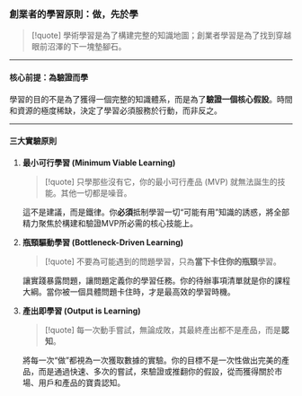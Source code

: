 ### 創業者的學習原則：做，先於學

> [!quote]
> 學術學習是為了構建完整的知識地圖；創業者學習是為了找到穿越眼前沼澤的下一塊墊腳石。

---

#### 核心前提：為驗證而學

學習的目的不是為了獲得一個完整的知識體系，而是為了**驗證一個核心假設**。時間和資源的極度稀缺，決定了學習必須服務於行動，而非反之。

---

#### 三大實驗原則

1.  **最小可行學習 (Minimum Viable Learning)**
    > [!quote]
    > 只學那些沒有它，你的最小可行產品 (MVP) 就無法誕生的技能。其他一切都是噪音。

    這不是建議，而是鐵律。你**必須**抵制學習一切“可能有用”知識的誘惑，將全部精力聚焦於構建和驗證MVP所必需的核心技能上。

2.  **瓶頸驅動學習 (Bottleneck-Driven Learning)**
    > [!quote]
    > 不要為可能遇到的問題學習，只為**當下卡住你的瓶頸**學習。

    讓實踐暴露問題，讓問題定義你的學習任務。你的待辦事項清單就是你的課程大綱。當你被一個具體問題卡住時，才是最高效的學習時機。

3.  **產出即學習 (Output is Learning)**
    > [!quote]
    > 每一次動手嘗試，無論成敗，其最終產出都不是產品，而是**認知**。

    將每一次“做”都視為一次獲取數據的實驗。你的目標不是一次性做出完美的產品，而是通過快速、多次的嘗試，來驗證或推翻你的假設，從而獲得關於市場、用戶和產品的寶貴認知。
